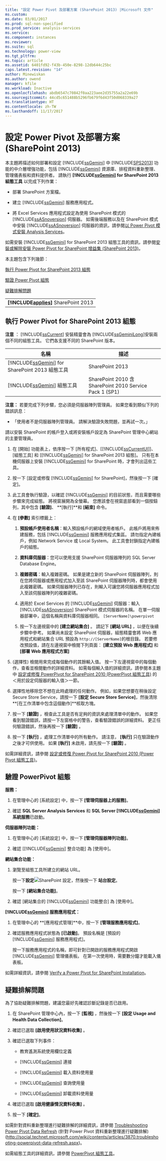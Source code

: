 ```yaml
---
title: "設定 Power Pivot 及部署方案 (SharePoint 2013) |Microsoft 文件"
ms.custom: 
ms.date: 03/01/2017
ms.prod: sql-non-specified
ms.prod_service: analysis-services
ms.service: 
ms.component: instances
ms.reviewer: 
ms.suite: sql
ms.technology: power-view
ms.tgt_pltfrm: 
ms.topic: article
ms.assetid: 6401fd92-f43b-450e-8298-12db644c25bc
caps.latest.revision: "14"
author: Minewiskan
ms.author: owend
manager: kfile
ms.workload: Inactive
ms.openlocfilehash: abdb6547c70842f0aa223aee2d35755a2a22e69b
ms.sourcegitcommit: 44cd5c651488b5296fb679f6d43f50d068339a27
ms.translationtype: HT
ms.contentlocale: zh-TW
ms.lasthandoff: 11/17/2017
---
```

# <a name="configure-power-pivot-and-deploy-solutions-sharepoint-2013"></a>設定 Power Pivot 及部署方案 (SharePoint 2013)
  本主題將描述如何部署和設定 [!INCLUDE[ssGemini](../../../includes/ssgemini-md.md)] 中 [!INCLUDE[SPS2013](../../../includes/sps2013-md.md)] 功能的中介層增強功能，包括 [!INCLUDE[ssGemini](../../../includes/ssgemini-md.md)] 資源庫、排程資料重新整理、管理儀表板和資料提供者。 請執行 **[!INCLUDE[ssGemini](../../../includes/ssgemini-md.md)] for SharePoint 2013 組態工具** 以完成下列作業：  
  
-   部署 SharePoint 方案檔。  
  
-   建立 [!INCLUDE[ssGemini](../../../includes/ssgemini-md.md)] 服務應用程式。  
  
-   將 Excel Services 應用程式設定為使用 SharePoint 模式的 [!INCLUDE[ssASnoversion](../../../includes/ssasnoversion-md.md)] 伺服器。 如需後端服務以及在 SharePoint 模式中安裝 [!INCLUDE[ssASnoversion](../../../includes/ssasnoversion-md.md)] 伺服器的資訊，請參閱[以 Power Pivot 模式安裝 Analysis Services](../../../analysis-services/instances/install-windows/install-analysis-services-in-power-pivot-mode.md)。  
  
 如需安裝 [!INCLUDE[ssGemini](../../../includes/ssgemini-md.md)] for SharePoint 2013 組態工具的資訊，請參閱[安裝或解除安裝 Power Pivot for SharePoint 增益集 &#40;SharePoint 2013&#41;](../../../analysis-services/instances/install-windows/install-or-uninstall-the-power-pivot-for-sharepoint-add-in-sharepoint-2013.md)。  
  
 本主題包含下列幾節：  
  
 [執行 Power Pivot for SharePoint 2013 組態](#bkmk_run_configuration_tool)  
  
 [驗證 Power Pivot 組態](#bkmk_verify_powerpivot)  
  
 [疑難排解問題](#bkmk_troubleshoot_issues)  
  
||  
|-|  
|**[!INCLUDE[applies](../../../includes/applies-md.md)]**  SharePoint 2013|  
  
##  <a name="bkmk_run_configuration_tool"></a> 執行 Power Pivot for SharePoint 2013 組態  
 **注意** ： [!INCLUDE[ssCurrent](../../../includes/sscurrent-md.md)] 安裝精靈會為 [!INCLUDE[ssGeminiLong](../../../includes/ssgeminilong-md.md)]安裝兩個不同的組態工具。 它們各支援不同的 SharePoint 版本。  
  
|名稱|描述|  
|----------|-----------------|  
|[!INCLUDE[ssGemini](../../../includes/ssgemini-md.md)] for SharePoint 2013 組態工具|SharePoint 2013|  
|[!INCLUDE[ssGemini](../../../includes/ssgemini-md.md)] 組態工具|SharePoint 2010 含 SharePoint 2010 Service Pack 1 (SP1)|  
  
 **注意：** 若要完成下列步驟，您必須是伺服器陣列管理員。 如果您看到類似下列的錯誤訊息：  
  
-   「使用者不是伺服器陣列管理員。 請解決驗證失敗問題，並再試一次。」  
  
 請以安裝 SharePoint 的帳戶登入或將安裝帳戶設定為 SharePoint 管理中心網站的主要管理員。  
  
1.  在 [開始] 功能表上，依序按一下 [所有程式]、[[!INCLUDE[ssCurrentUI](../../../includes/sscurrentui-md.md)]]、[組態工具] 和 [[!INCLUDE[ssGemini](../../../includes/ssgemini-md.md)] for SharePoint 2013 組態]。 只有在本機伺服器上安裝 [!INCLUDE[ssGemini](../../../includes/ssgemini-md.md)] for SharePoint 時，才會列出這些工具。  
  
2.  按一下 [設定或修復 [!INCLUDE[ssGemini](../../../includes/ssgemini-md.md)] for SharePoint]，然後按一下 [確定]。  
  
3.  此工具會執行驗證，以確認 [!INCLUDE[ssGemini](../../../includes/ssgemini-md.md)] 的目前狀態，而且需要哪些步驟來完成組態。 將視窗展開為全螢幕。 您應該會在視窗底部看到一個按鈕列，其中包含 **[驗證]**、 **[執行]**和 **[結束]** 命令。  
  
4.  在 **[參數]** 索引標籤上：  
  
    1.  **預設帳戶使用者名稱**：輸入預設帳戶的網域使用者帳戶。 此帳戶將用來佈建服務，包括 [!INCLUDE[ssGemini](../../../includes/ssgemini-md.md)] 服務應用程式集區。 請勿指定內建帳戶，例如 Network Service 或 Local System。 此工具會封鎖指定內建帳戶的組態。  
  
    2.  **資料庫伺服器**：您可以使用支援 SharePoint 伺服器陣列的 SQL Server Database Engine。  
  
    3.  **複雜密碼**：輸入複雜密碼。 如果是建立新的 SharePoint 伺服器陣列，則在您將伺服器或應用程式加入至該 SharePoint 伺服器陣列時，都會使用此複雜密碼。 如果伺服器陣列已存在，則輸入可讓您將伺服器應用程式加入至該伺服器陣列的複雜密碼。  
  
    4.  適用於 Excel Services 的 [!INCLUDE[ssGemini](../../../includes/ssgemini-md.md)] 伺服器：輸入 [!INCLUDE[ssASnoversion](../../../includes/ssasnoversion-md.md)] SharePoint 模式伺服器的名稱。 在單一伺服器部署中，這個名稱與資料庫伺服器相同。 `[ServerName]\powerpivot`  
  
    5.  按一下左邊視窗中的 **[建立網站集合]** 。 請記下 **[網站 URL]** ，以便在後續步驟中參考。 如果尚未設定 SharePoint 伺服器，組態精靈會將 Web 應用程式和網站集合 URL 預設為 `http://[ServerName]`的根目錄。 若要修改預設值，請在左邊視窗中檢閱下列頁面： **[建立預設 Web 應用程式]** 和 **[部署 Web 應用程式方案]**  
  
5.  (選擇性) 檢閱用來完成每個動作的其餘輸入值。 按一下左邊視窗中的每個動作，查看並檢閱動作的詳細資料。 如需每個輸入值的詳細資訊，請參閱本主題中 [設定或修復 PowerPivot for SharePoint 2010 (PowerPivot 組態工具)](http://msdn.microsoft.com/en-us/d61f49c5-efaa-4455-98f2-8c293fa50046) 的＜用於設定伺服器的輸入值＞一節。  
  
6.  選擇性地移除您不想在此時處理的任何動作。 例如，如果您想要在稍後設定 Secure Store Service，請按一下 **[設定 Secure Store Service]**，然後清除 **[在工作清單中包含這個動作]**核取方塊。  
  
7.  按一下 **[驗證]** ，檢查此工具是否有足夠的資訊來處理清單中的動作。 如果您看到驗證錯誤，請按一下左窗格中的警告，查看驗證錯誤的詳細資料。 更正任何驗證錯誤，然後再按一下 **[驗證]** 。  
  
8.  按一下 **[執行]** ，處理工作清單中的所有動作。 請注意， **[執行]** 只在驗證動作之後才可供使用。 如果 **[執行]** 未啟用，請先按一下 **[驗證]** 。  
  
 如需詳細資訊，請參閱 [設定或修復 Power Pivot for SharePoint 2010 (Power Pivot 組態工具)](http://msdn.microsoft.com/en-us/d61f49c5-efaa-4455-98f2-8c293fa50046)。  
  
##  <a name="bkmk_verify_powerpivot"></a> 驗證 PowerPivot 組態  
 **服務：**  
  
1.  在管理中心的 [系統設定] 中，按一下 **[管理伺服器上的服務]**。  
  
2.  確認 **SQL Server Analysis Services** 和 **SQL Server [!INCLUDE[ssGemini](../../../includes/ssgemini-md.md)] 系統服務**已啟動。  
  
 **伺服器陣列功能：**  
  
1.  在管理中心的 [系統設定] 中，按一下 **[管理伺服器陣列功能]**。  
  
2.  確認 [[!INCLUDE[ssGemini](../../../includes/ssgemini-md.md)] 整合功能] 為 [使用中]。  
  
 **網站集合功能：**  
  
1.  瀏覽至組態工具所建立的網站 URL。  
  
     按一下**設定**![SharePoint 設定](../../../analysis-services/media/as-sharepoint2013-settings-gear.gif "SharePoint 設定")，然後按一下 **站台設定**。  
  
     按一下 **[網站集合功能]**。  
  
2.  確認 [網站集合的 [!INCLUDE[ssGemini](../../../includes/ssgemini-md.md)] 功能整合] 為 [使用中]。  
  
 **[!INCLUDE[ssGemini](../../../includes/ssgemini-md.md)] 服務應用程式：**  
  
1.  在管理中心的 **[應用程式管理]**中，按一下 **[管理服務應用程式]**。  
  
2.  確認服務應用程式狀態為 **[已啟動]**。 預設名稱是 [預設的 [!INCLUDE[ssGemini](../../../includes/ssgemini-md.md)] 服務應用程式]。  
  
     按一下服務應用程式的名稱，即可針對已開啟的服務應用程式開啟 [!INCLUDE[ssGemini](../../../includes/ssgemini-md.md)] 管理儀表板。 在第一次使用時，需要數分鐘才能載入儀表板。  
  
 如需詳細資訊，請參閱 [Verify a Power Pivot for SharePoint Installation](../../../analysis-services/instances/install-windows/verify-a-power-pivot-for-sharepoint-installation.md)。  
  
##  <a name="bkmk_troubleshoot_issues"></a> 疑難排解問題  
 為了協助疑難排解問題，建議您最好先確認診斷記錄是否已啟用。  
  
1.  在 SharePoint 管理中心內，按一下 **[監視]** ，然後按一下 **[設定 Usage and Health Data Collection]**。  
  
2.  確認已選取 **[啟用使用狀況資料收集]** 。  
  
3.  確認已選取下列事件：  
  
    -   教育遙測系統使用欄位定義  
  
    -   [!INCLUDE[ssGemini](../../../includes/ssgemini-md.md)] 連接  
  
    -   [!INCLUDE[ssGemini](../../../includes/ssgemini-md.md)] 載入資料使用量  
  
    -   [!INCLUDE[ssGemini](../../../includes/ssgemini-md.md)] 查詢使用量  
  
    -   [!INCLUDE[ssGemini](../../../includes/ssgemini-md.md)] 卸載資料使用量  
  
4.  確認已選取 **[啟用健康情況資料收集]** 。  
  
5.  按一下 **[確定]**。  
  
 如需針對資料重新整理進行疑難排解的詳細資訊，請參閱 [Troubleshooting Power Pivot Data Refresh](http://social.technet.microsoft.com/wiki/contents/articles/3870.troubleshooting-powerpivot-data-refresh.aspx) (針對 Power Pivot 資料重新整理進行疑難排解) (http://social.technet.microsoft.com/wiki/contents/articles/3870.troubleshooting-powerpivot-data-refresh.aspx)。  
  
 如需組態工具的詳細資訊，請參閱 [PowerPivot 組態工具](../../../analysis-services/power-pivot-sharepoint/power-pivot-configuration-tools.md)。  
  
  
